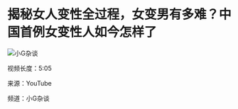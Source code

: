 # 揭秘女人变性全过程，女变男有多难？中国首例女变性人如今怎样了

![小G杂谈](https://i.ytimg.com/an/EBiBrguhAY9_o1fr1lhZ9A/featured_channel.jpg?v=6284b682)

视频长度：5:05

来源：YouTube

频道：小G杂谈